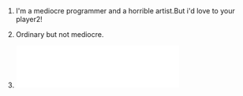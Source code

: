 ##

1. I'm a mediocre programmer and a horrible artist.But i'd love to your player2!
2. Ordinary but not mediocre.

3. <iframe frameborder="no" border="0" marginwidth="0" marginheight="0" width=330 height=86 src="//music.163.com/outchain/player?type=2&id=1398687705&auto=1&height=66"></iframe>
